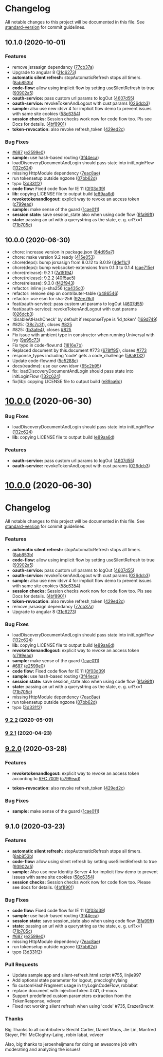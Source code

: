 # Changelog

All notable changes to this project will be documented in this file. See [standard-version](https://github.com/conventional-changelog/standard-version) for commit guidelines.

## 10.1.0 (2020-10-01)


### Features

* remove jsrsasign dependancy ([77cb37a](https://github.com/diegoauyon/angular-oauth2-oidc/commit/77cb37abfd08762a59b221257ed8d5d5b7c795d4))
* Upgrade to angular 8 ([31c6273](https://github.com/diegoauyon/angular-oauth2-oidc/commit/31c6273b388af7e796a9ad663e346f1e33ff331c))
* **automatic silent refresh:** stopAutomaticRefresh stops all timers. ([8ab853b](https://github.com/diegoauyon/angular-oauth2-oidc/commit/8ab853bf38dd162060d7b6cbd18f7b4fd5a84f18))
* **code-flow:** allow using implicit flow by setting useSilentRefresh to true ([93902a5](https://github.com/diegoauyon/angular-oauth2-oidc/commit/93902a5808bb9b75a41d4bde44c6ab763bcfa9f6))
* **oauth-service:** pass custom url params to logOut ([4607d55](https://github.com/diegoauyon/angular-oauth2-oidc/commit/4607d55c6bdf608a32a2a029feac9eb37bfb493d))
* **oauth-service:** revokeTokenAndLogout with cust params ([026dcb3](https://github.com/diegoauyon/angular-oauth2-oidc/commit/026dcb38e4299afbab8faff1d54dba94cadc1aa6))
* **sample:** also use new idsvr 4 for implicit flow demo to prevent issues with same site cookies ([58c6354](https://github.com/diegoauyon/angular-oauth2-oidc/commit/58c63541bc7d83d72c30577da2b68ac2d1dc35b7))
* **session checks:** Session checks work now for code flow too. Pls see Docs for details. ([4bf8901](https://github.com/diegoauyon/angular-oauth2-oidc/commit/4bf89014d8cc5d50ed716500e3f3ad265b4ae2db))
* **token-revocation:** also revoke refresh_token ([429ed2c](https://github.com/diegoauyon/angular-oauth2-oidc/commit/429ed2c5b50c60ac857ff0ffe84c1d7fc995c6dd))


### Bug Fixes

* [#687](https://github.com/diegoauyon/angular-oauth2-oidc/issues/687) ([e2599e0](https://github.com/diegoauyon/angular-oauth2-oidc/commit/e2599e071307ae1efe1592c83bb3b7a01642a61d))
* **sample:** use hash-based routing ([3f44eca](https://github.com/diegoauyon/angular-oauth2-oidc/commit/3f44ecae157305c56ae377fcd6d2df8dfde8adf5))
* loadDiscoveryDocumentAndLogin should pass state into initLoginFlow ([132c624](https://github.com/diegoauyon/angular-oauth2-oidc/commit/132c62426cfe07ddaf0eebb85bdf062ee49e4a06))
* missing HttpModule dependency ([7eac8ae](https://github.com/diegoauyon/angular-oauth2-oidc/commit/7eac8ae5cd1fd549f3933c30790f4b802c2c09f0))
* run tokensetup outside ngzone ([07bb62d](https://github.com/diegoauyon/angular-oauth2-oidc/commit/07bb62d06abb84ef2da010977d07bfd2a3805b16))
* typo ([3d331f2](https://github.com/diegoauyon/angular-oauth2-oidc/commit/3d331f2166340db43f0aaca42ce8abc4913cd027))
* **code flow:** Fixed code flow for IE 11 ([0f03d39](https://github.com/diegoauyon/angular-oauth2-oidc/commit/0f03d393aac9fe4e26444a73884dd154318d530f))
* **lib:** copying LICENSE file to output build ([e89aa6d](https://github.com/diegoauyon/angular-oauth2-oidc/commit/e89aa6d90054dc4ad20f234db2107e82b11a9386))
* **revoketokenandlogout:** explicit way to revoke an access token ([c799ead](https://github.com/diegoauyon/angular-oauth2-oidc/commit/c799eadbfa616d459af8be1a667499834745d78f))
* **sample:** make sense of the guard ([1cae011](https://github.com/diegoauyon/angular-oauth2-oidc/commit/1cae011532dc91a250368c95120812d2f78f8109))
* **session state:** save session_state also when using code flow ([8fa99ff](https://github.com/diegoauyon/angular-oauth2-oidc/commit/8fa99ff721ea2b08f28bc5e9fa3e48a459e2a59a))
* **state:** passing an url with a querystring as the state, e. g. url?x=1 ([71b705c](https://github.com/diegoauyon/angular-oauth2-oidc/commit/71b705cb5105f6dfb49aabc55607745b881c5dc3))

## 10.0.0 (2020-06-30)

* chore: increase version in package.json ([84d95a7](https://github.com/manfredsteyer/angular-oauth2-oidc/commit/84d95a7))
* chore: make version 9.2 ready ([415e053](https://github.com/manfredsteyer/angular-oauth2-oidc/commit/415e053))
* chore(deps): bump jsrsasign from 8.0.12 to 8.0.19 ([4def1c1](https://github.com/manfredsteyer/angular-oauth2-oidc/commit/4def1c1))
* chore(deps): bump websocket-extensions from 0.1.3 to 0.1.4 ([cae715e](https://github.com/manfredsteyer/angular-oauth2-oidc/commit/cae715e))
* chore(release): 9.2.1 ([7a15194](https://github.com/manfredsteyer/angular-oauth2-oidc/commit/7a15194))
* chore(release): 9.2.2 ([40f5ae5](https://github.com/manfredsteyer/angular-oauth2-oidc/commit/40f5ae5))
* chore(release): 9.3.0 ([f42f943](https://github.com/manfredsteyer/angular-oauth2-oidc/commit/f42f943))
* refactor: inline js-sha256 ([ca435c0](https://github.com/manfredsteyer/angular-oauth2-oidc/commit/ca435c0))
* refactor: remove dep on contributer-table ([b486546](https://github.com/manfredsteyer/angular-oauth2-oidc/commit/b486546))
* refactor: use esm for sha-256 ([92ee76d](https://github.com/manfredsteyer/angular-oauth2-oidc/commit/92ee76d))
* feat(oauth-service): pass custom url params to logOut ([4607d55](https://github.com/manfredsteyer/angular-oauth2-oidc/commit/4607d55))
* feat(oauth-service): revokeTokenAndLogout with cust params ([026dcb3](https://github.com/manfredsteyer/angular-oauth2-oidc/commit/026dcb3))
* 'disableAtHashCheck' by default if responseType is 'id_token' ([169d749](https://github.com/manfredsteyer/angular-oauth2-oidc/commit/169d749))
* #825: ([38c7c3f](https://github.com/manfredsteyer/angular-oauth2-oidc/commit/38c7c3f)), closes [#825](https://github.com/manfredsteyer/angular-oauth2-oidc/issues/825)
* #825: ([fb3afe4](https://github.com/manfredsteyer/angular-oauth2-oidc/commit/fb3afe4)), closes [#825](https://github.com/manfredsteyer/angular-oauth2-oidc/issues/825)
* Fix issue with ambient type in constructor when running Universal with Ivy ([9e95c73](https://github.com/manfredsteyer/angular-oauth2-oidc/commit/9e95c73))
* Fix typo in code-flow.md ([1816e7b](https://github.com/manfredsteyer/angular-oauth2-oidc/commit/1816e7b))
* Replaced document by this.document #773 ([678ff95](https://github.com/manfredsteyer/angular-oauth2-oidc/commit/678ff95)), closes [#773](https://github.com/manfredsteyer/angular-oauth2-oidc/issues/773)
* response_types including 'code' gets a code_challenge ([58a8132](https://github.com/manfredsteyer/angular-oauth2-oidc/commit/58a8132))
* Update code-flow.md ([5c5288c](https://github.com/manfredsteyer/angular-oauth2-oidc/commit/5c5288c))
* docs(readme): use our own idsvr ([65c2b95](https://github.com/manfredsteyer/angular-oauth2-oidc/commit/65c2b95))
* fix: loadDiscoveryDocumentAndLogin should pass state into initLoginFlow ([132c624](https://github.com/manfredsteyer/angular-oauth2-oidc/commit/132c624))
* fix(lib): copying LICENSE file to output build ([e89aa6d](https://github.com/manfredsteyer/angular-oauth2-oidc/commit/e89aa6d))


# [10.0.0](https://github.com/manfredsteyer/angular-oauth2-oidc/compare/9.2.0...10.0.0) (2020-06-30)


### Bug Fixes

* loadDiscoveryDocumentAndLogin should pass state into initLoginFlow ([132c624](https://github.com/manfredsteyer/angular-oauth2-oidc/commit/132c62426cfe07ddaf0eebb85bdf062ee49e4a06))
* **lib:** copying LICENSE file to output build ([e89aa6d](https://github.com/manfredsteyer/angular-oauth2-oidc/commit/e89aa6d90054dc4ad20f234db2107e82b11a9386))


### Features

* **oauth-service:** pass custom url params to logOut ([4607d55](https://github.com/manfredsteyer/angular-oauth2-oidc/commit/4607d55c6bdf608a32a2a029feac9eb37bfb493d))
* **oauth-service:** revokeTokenAndLogout with cust params ([026dcb3](https://github.com/manfredsteyer/angular-oauth2-oidc/commit/026dcb38e4299afbab8faff1d54dba94cadc1aa6))



# [10.0.0](https://github.com/manfredsteyer/angular-oauth2-oidc/compare/v9.3.0...v10.0.0) (2020-06-30)



# Changelog

All notable changes to this project will be documented in this file. See [standard-version](https://github.com/conventional-changelog/standard-version) for commit guidelines.


### Features

* **automatic silent refresh:** stopAutomaticRefresh stops all timers. ([8ab853b](https://github.com/manfredsteyer/angular-oauth2-oidc/commit/8ab853bf38dd162060d7b6cbd18f7b4fd5a84f18))
* **code-flow:** allow using implicit flow by setting useSilentRefresh to true ([93902a5](https://github.com/manfredsteyer/angular-oauth2-oidc/commit/93902a5808bb9b75a41d4bde44c6ab763bcfa9f6))
* **oauth-service:** pass custom url params to logOut ([4607d55](https://github.com/manfredsteyer/angular-oauth2-oidc/commit/4607d55c6bdf608a32a2a029feac9eb37bfb493d))
* **oauth-service:** revokeTokenAndLogout with cust params ([026dcb3](https://github.com/manfredsteyer/angular-oauth2-oidc/commit/026dcb38e4299afbab8faff1d54dba94cadc1aa6))
* **sample:** also use new idsvr 4 for implicit flow demo to prevent issues with same site cookies ([58c6354](https://github.com/manfredsteyer/angular-oauth2-oidc/commit/58c63541bc7d83d72c30577da2b68ac2d1dc35b7))
* **session checks:** Session checks work now for code flow too. Pls see Docs for details. ([4bf8901](https://github.com/manfredsteyer/angular-oauth2-oidc/commit/4bf89014d8cc5d50ed716500e3f3ad265b4ae2db))
* **token-revocation:** also revoke refresh_token ([429ed2c](https://github.com/manfredsteyer/angular-oauth2-oidc/commit/429ed2c5b50c60ac857ff0ffe84c1d7fc995c6dd))
* remove jsrsasign dependancy ([77cb37a](https://github.com/manfredsteyer/angular-oauth2-oidc/commit/77cb37abfd08762a59b221257ed8d5d5b7c795d4))
* Upgrade to angular 8 ([31c6273](https://github.com/manfredsteyer/angular-oauth2-oidc/commit/31c6273b388af7e796a9ad663e346f1e33ff331c))


### Bug Fixes

* loadDiscoveryDocumentAndLogin should pass state into initLoginFlow ([132c624](https://github.com/manfredsteyer/angular-oauth2-oidc/commit/132c62426cfe07ddaf0eebb85bdf062ee49e4a06))
* **lib:** copying LICENSE file to output build ([e89aa6d](https://github.com/manfredsteyer/angular-oauth2-oidc/commit/e89aa6d90054dc4ad20f234db2107e82b11a9386))
* **revoketokenandlogout:** explicit way to revoke an access token ([c799ead](https://github.com/manfredsteyer/angular-oauth2-oidc/commit/c799eadbfa616d459af8be1a667499834745d78f))
* **sample:** make sense of the guard ([1cae011](https://github.com/manfredsteyer/angular-oauth2-oidc/commit/1cae011532dc91a250368c95120812d2f78f8109))
* [#687](https://github.com/manfredsteyer/angular-oauth2-oidc/issues/687) ([e2599e0](https://github.com/manfredsteyer/angular-oauth2-oidc/commit/e2599e071307ae1efe1592c83bb3b7a01642a61d))
* **code flow:** Fixed code flow for IE 11 ([0f03d39](https://github.com/manfredsteyer/angular-oauth2-oidc/commit/0f03d393aac9fe4e26444a73884dd154318d530f))
* **sample:** use hash-based routing ([3f44eca](https://github.com/manfredsteyer/angular-oauth2-oidc/commit/3f44ecae157305c56ae377fcd6d2df8dfde8adf5))
* **session state:** save session_state also when using code flow ([8fa99ff](https://github.com/manfredsteyer/angular-oauth2-oidc/commit/8fa99ff721ea2b08f28bc5e9fa3e48a459e2a59a))
* **state:** passing an url with a querystring as the state, e. g. url?x=1 ([71b705c](https://github.com/manfredsteyer/angular-oauth2-oidc/commit/71b705cb5105f6dfb49aabc55607745b881c5dc3))
* missing HttpModule dependency ([7eac8ae](https://github.com/manfredsteyer/angular-oauth2-oidc/commit/7eac8ae5cd1fd549f3933c30790f4b802c2c09f0))
* run tokensetup outside ngzone ([07bb62d](https://github.com/manfredsteyer/angular-oauth2-oidc/commit/07bb62d06abb84ef2da010977d07bfd2a3805b16))
* typo ([3d331f2](https://github.com/manfredsteyer/angular-oauth2-oidc/commit/3d331f2166340db43f0aaca42ce8abc4913cd027))

### [9.2.2](https://github.com/manfredsteyer/angular-oauth2-oidc/compare/v9.2.1...v9.2.2) (2020-05-09)

### [9.2.1](https://github.com/manfredsteyer/angular-oauth2-oidc/compare/v9.2.0...v9.2.1) (2020-04-23)

## [9.2.0](https://github.com/manfredsteyer/angular-oauth2-oidc/compare/v9.1.0...v9.2.0) (2020-03-28)


### Features

* **revoketokenandlogout:** explicit way to revoke an access token according to [RFC 7009](https://tools.ietf.org/html/rfc7009) ([c799ead](https://github.com/manfredsteyer/angular-oauth2-oidc/commit/c799eadbfa616d459af8be1a667499834745d78f))

* **token-revocation:** also revoke refresh_token ([429ed2c](https://github.com/manfredsteyer/angular-oauth2-oidc/commit/429ed2c5b50c60ac857ff0ffe84c1d7fc995c6dd))


### Bug Fixes

* **sample:** make sense of the guard ([1cae011](https://github.com/manfredsteyer/angular-oauth2-oidc/commit/1cae011532dc91a250368c95120812d2f78f8109))

## 9.1.0 (2020-03-23)


### Features

* **automatic silent refresh:** stopAutomaticRefresh stops all timers. ([8ab853b](https://github.com/manfredsteyer/angular-oauth2-oidc/commit/8ab853bf38dd162060d7b6cbd18f7b4fd5a84f18))
* **code-flow:** allow using silent refresh by setting useSilentRefresh to true ([93902a5](https://github.com/manfredsteyer/angular-oauth2-oidc/commit/93902a5808bb9b75a41d4bde44c6ab763bcfa9f6))
* **sample:** Also use new Identity Server 4 for implicit flow demo to prevent issues with same site cookies ([58c6354](https://github.com/manfredsteyer/angular-oauth2-oidc/commit/58c63541bc7d83d72c30577da2b68ac2d1dc35b7))
* **session checks:** Session checks work now for code flow too. Please see docs for details. ([4bf8901](https://github.com/manfredsteyer/angular-oauth2-oidc/commit/4bf89014d8cc5d50ed716500e3f3ad265b4ae2db))


### Bug Fixes

* **code flow:** Fixed code flow for IE 11 ([0f03d39](https://github.com/manfredsteyer/angular-oauth2-oidc/commit/0f03d393aac9fe4e26444a73884dd154318d530f))
* **sample:** use hash-based routing ([3f44eca](https://github.com/manfredsteyer/angular-oauth2-oidc/commit/3f44ecae157305c56ae377fcd6d2df8dfde8adf5))
* **session state:** save session_state also when using code flow ([8fa99ff](https://github.com/manfredsteyer/angular-oauth2-oidc/commit/8fa99ff721ea2b08f28bc5e9fa3e48a459e2a59a))
* **state:** passing an url with a querystring as the state, e. g. url?x=1 ([71b705c](https://github.com/manfredsteyer/angular-oauth2-oidc/commit/71b705cb5105f6dfb49aabc55607745b881c5dc3))
* [#687](https://github.com/manfredsteyer/angular-oauth2-oidc/issues/687) ([e2599e0](https://github.com/manfredsteyer/angular-oauth2-oidc/commit/e2599e071307ae1efe1592c83bb3b7a01642a61d))
* missing HttpModule dependency ([7eac8ae](https://github.com/manfredsteyer/angular-oauth2-oidc/commit/7eac8ae5cd1fd549f3933c30790f4b802c2c09f0))
* run tokensetup outside ngzone ([07bb62d](https://github.com/manfredsteyer/angular-oauth2-oidc/commit/07bb62d06abb84ef2da010977d07bfd2a3805b16))
* typo ([3d331f2](https://github.com/manfredsteyer/angular-oauth2-oidc/commit/3d331f2166340db43f0aaca42ce8abc4913cd027))

### Pull Requests
- Update sample app and silent-refresh.html script #755, linjie997
- Add optional state parameter for logout, pmccloghrylaing
- fix customHashFragment usage in tryLoginCodeFlow, roblabat
- replace document with injectionToken #741, d-moos
- Support predefined custom parameters extraction from the TokenResponse, vdveer
- Fixed not working silent refresh when using 'code' #735, ErazerBrecht

### Thanks

Big Thanks to all contributers: Brecht Carlier, Daniel Moos, Jie Lin, Manfred Steyer, Phil McCloghry-Laing, robin labat, vdveer

Also, big thanks to jeroenheijmans for doing an awesome job with moderating and analyzing the issues!